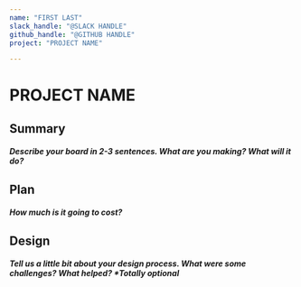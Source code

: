 ```yaml
---
name: "FIRST LAST"
slack_handle: "@SLACK HANDLE"
github_handle: "@GITHUB HANDLE"
project: "PROJECT NAME"

---
```


# PROJECT NAME
## Summary
##### Describe your board in 2-3 sentences. What are you making? What will it do?

## Plan
##### How much is it going to cost?

## Design
##### Tell us a little bit about your design process. What were some challenges? What helped? ***Totally optional**